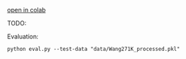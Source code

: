 [open in colab](https://colab.research.google.com/github/iioSnail/git_test/blob/dev/csc.ipynb)

TODO: 

Evaluation:

```
python eval.py --test-data "data/Wang271K_processed.pkl"
```

